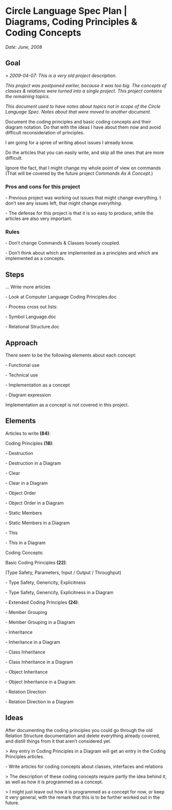 ﻿Circle Language Spec Plan | Diagrams, Coding Principles & Coding Concepts
=========================================================================

*Date: June, 2008*


Goal
----

*> 2009-04-07: This is a very old project description.*

*This project was postponed earlier, because it was too big. The concepts of classes & relations were turned into a single project. This project contains the remaining topics.*

*This document used to have notes about topics not in scope of the Circle Language Spec. Notes about that were moved to another document.*

Document the coding principles and basic coding concepts and their diagram notation. Do that with the ideas I have about them now and avoid difficult reconsideration of principles. 

I am going for a spree of writing about issues I already know.

Do the articles that you can easily write, and skip all the ones that are more difficult.

Ignore the fact, that I might change my whole point of view on commands
(That will be covered by the future project *Commands As A Concept*.)

### Pros and cons for this project

\- Previous project was working out issues that might change everything.
I don’t see any issues left, that might change *everything*.

\- The defense for this project is that it is so easy to produce, while the articles are also very important.

### Rules

\- Don’t change Commands & Classes loosely coupled.

\- Don’t think about which are implemented as a principles and which are implemented as a concepts.


Steps
-----

… Write more articles

\- Look at Computer Language Coding Principles.doc

\- Process cross out lists:

\- Symbol Language.doc

\- Relational Structure.doc


Approach
--------

There seem to be the following elements about each concept:

\- Functional use

\- Technical use

\- Implementation as a concept

\- Diagram expression

Implementation as a concept is not covered in this project.


Elements
--------

Articles to write __(84)__:

Coding Principles __(18)__: 

\- Destruction

\- Destruction in a Diagram

\- Clear

\- Clear in a Diagram

\- Object Order

\- Object Order in a Diagram

\- Static Members

\- Static Members in a Diagram

\- This

\- This in a Diagram

Coding Concepts:

Basic Coding Principles __(22)__:

(Type Safety, Parameters, Input / Output / Throughput)

\- Type Safety, Genericity, Explicitness

\- Type Safety, Genericity, Explicitness in a Diagram

\- Extended Coding Principles __(24)__:

\- Member Grouping

\- Member Grouping in a Diagram

\- Inheritance

\- Inheritance in a Diagram

\- Class Inheritance

\- Class Inheritance in a Diagram

\- Object Inheritance

\- Object Inheritance in a Diagram

\- Relation Direction

\- Relation Direction in a Diagram


Ideas
-----

After documenting the coding principles you could go through the old Relation Structure documentation and delete everything already covered, and distill things from it that aren’t considered yet.

\> Any entry in Coding Principles in a Diagram will get an entry in the Coding Principles articles.

\- Write articles for coding concepts about classes, interfaces and relations

\> The description of these coding concepts require partly the idea behind it, as well as how it is programmed as a concept.

\> I might just leave out how it is programmed as a concept for now, or keep it very general, with the remark that this is to be further worked out in the future.
